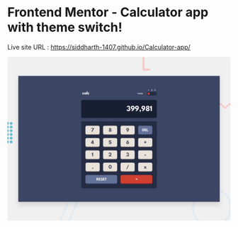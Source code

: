 # Frontend Mentor - Calculator app with theme switch!

Live site URL : https://siddharth-1407.github.io/Calculator-app/

![Design preview for the Calculator app coding challenge](./design/desktop-preview.jpg)


